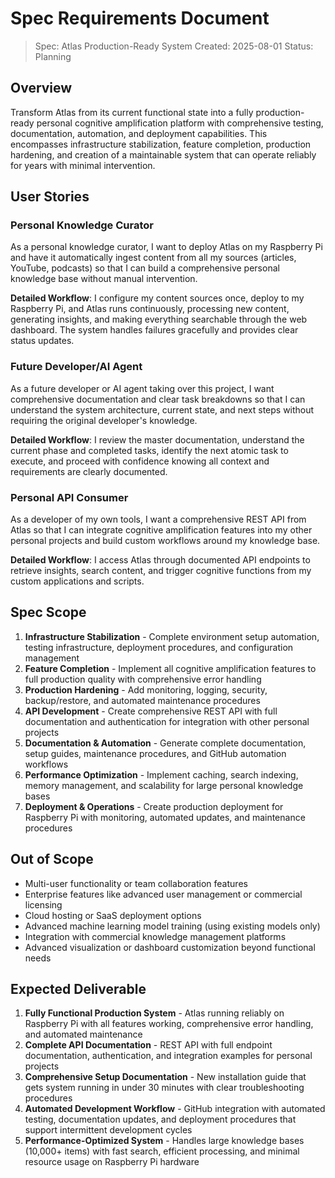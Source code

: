 # Spec Requirements Document

> Spec: Atlas Production-Ready System
> Created: 2025-08-01
> Status: Planning

## Overview

Transform Atlas from its current functional state into a fully production-ready personal cognitive amplification platform with comprehensive testing, documentation, automation, and deployment capabilities. This encompasses infrastructure stabilization, feature completion, production hardening, and creation of a maintainable system that can operate reliably for years with minimal intervention.

## User Stories

### Personal Knowledge Curator

As a personal knowledge curator, I want to deploy Atlas on my Raspberry Pi and have it automatically ingest content from all my sources (articles, YouTube, podcasts) so that I can build a comprehensive personal knowledge base without manual intervention.

**Detailed Workflow**: I configure my content sources once, deploy to my Raspberry Pi, and Atlas runs continuously, processing new content, generating insights, and making everything searchable through the web dashboard. The system handles failures gracefully and provides clear status updates.

### Future Developer/AI Agent

As a future developer or AI agent taking over this project, I want comprehensive documentation and clear task breakdowns so that I can understand the system architecture, current state, and next steps without requiring the original developer's knowledge.

**Detailed Workflow**: I review the master documentation, understand the current phase and completed tasks, identify the next atomic task to execute, and proceed with confidence knowing all context and requirements are clearly documented.

### Personal API Consumer

As a developer of my own tools, I want a comprehensive REST API from Atlas so that I can integrate cognitive amplification features into my other personal projects and build custom workflows around my knowledge base.

**Detailed Workflow**: I access Atlas through documented API endpoints to retrieve insights, search content, and trigger cognitive functions from my custom applications and scripts.

## Spec Scope

1. **Infrastructure Stabilization** - Complete environment setup automation, testing infrastructure, deployment procedures, and configuration management
2. **Feature Completion** - Implement all cognitive amplification features to full production quality with comprehensive error handling
3. **Production Hardening** - Add monitoring, logging, security, backup/restore, and automated maintenance procedures
4. **API Development** - Create comprehensive REST API with full documentation and authentication for integration with other personal projects
5. **Documentation & Automation** - Generate complete documentation, setup guides, maintenance procedures, and GitHub automation workflows
6. **Performance Optimization** - Implement caching, search indexing, memory management, and scalability for large personal knowledge bases
7. **Deployment & Operations** - Create production deployment for Raspberry Pi with monitoring, automated updates, and maintenance procedures

## Out of Scope

- Multi-user functionality or team collaboration features
- Enterprise features like advanced user management or commercial licensing
- Cloud hosting or SaaS deployment options
- Advanced machine learning model training (using existing models only)
- Integration with commercial knowledge management platforms
- Advanced visualization or dashboard customization beyond functional needs

## Expected Deliverable

1. **Fully Functional Production System** - Atlas running reliably on Raspberry Pi with all features working, comprehensive error handling, and automated maintenance
2. **Complete API Documentation** - REST API with full endpoint documentation, authentication, and integration examples for personal projects
3. **Comprehensive Setup Documentation** - New installation guide that gets system running in under 30 minutes with clear troubleshooting procedures
4. **Automated Development Workflow** - GitHub integration with automated testing, documentation updates, and deployment procedures that support intermittent development cycles
5. **Performance-Optimized System** - Handles large knowledge bases (10,000+ items) with fast search, efficient processing, and minimal resource usage on Raspberry Pi hardware
